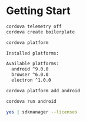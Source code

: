 # Getting Start

```bash
cordova telemetry off
cordova create boilerplate
```

```bash
cordova platform

Installed platforms:

Available platforms:
  android ^9.0.0
  browser ^6.0.0
  electron ^1.0.0

cordova platform add android
```

```bash
cordova run android
```

```bash
yes | sdkmanager --licenses
```
